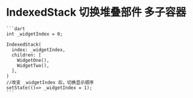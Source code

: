 # IndexedStack 切换堆叠部件 多子容器

    ```dart
    int _widgetIndex = 0;

    IndexedStack(
      index: _widgetIndex,
      children: [
        WidgetOne(),
        WidgetTwo(),
      ],
    )
    //改变 _widgetIndex 后，切换显示顺序
    setState(()=> _widgetIndex = 1);
    ```
